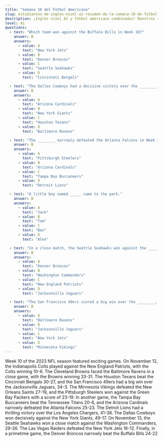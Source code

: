 ```yaml
---
title: "Semana 10 del Fútbol Americano"
slug: estudiantes-de-ingles-nivel-a1-resumen-de-la-semana-10-de-futbol-americano
description: ¡Inglés nivel A1 y fútbol americano combinados! Nuestros resúmenes de la Semana 10 están elaborados para ser simples y fáciles, ideales para nuevos estudiantes de inglés.
level: A1
questions:
  - text: "Which team won against the Buffalo Bills in Week 10?"
    answer: B
    answers:
      - value: A
        text: "New York Jets"
      - value: B
        text: "Denver Broncos"
      - value: C
        text: "Seattle Seahawks"
      - value: D
        text: "Cincinnati Bengals"

  - text: "The Dallas Cowboys had a decisive victory over the ________."
    answer: B
    answers:
      - value: A
        text: "Arizona Cardinals"
      - value: B
        text: "New York Giants"
      - value: C
        text: "Houston Texans"
      - value: D
        text: "Baltimore Ravens"

  - text: "The ________ narrowly defeated the Atlanta Falcons in Week 10."
    answer: B
    answers:
      - value: A
        text: "Pittsburgh Steelers"
      - value: B
        text: "Arizona Cardinals"
      - value: C
        text: "Tampa Bay Buccaneers"
      - value: D
        text: "Detroit Lions"

  - text: "A little boy named _____ came to the park."
    answer: B
    answers:
      - value: A
        text: "Jack"
      - value: B
        text: "Tom"
      - value: C
        text: "Ben"
      - value: D
        text: "Alex"

  - text: "In a close match, the Seattle Seahawks won against the ________."
    answer: B
    answers:
      - value: A
        text: "Denver Broncos"
      - value: B
        text: "Washington Commanders"
      - value: C
        text: "New England Patriots"
      - value: D
        text: "Jacksonville Jaguars"

  - text: "The San Francisco 49ers scored a big win over the ________, with a score of 34-3."
    answer: B
    answers:
      - value: A
        text: "Baltimore Ravens"
      - value: B
        text: "Jacksonville Jaguars"
      - value: C
        text: "New York Jets"
      - value: D
        text: "Minnesota Vikings"
---
```


Week 10 of the 2023 NFL season featured exciting games. On November 12, the Indianapolis Colts played against the New England Patriots, with the Colts winning 10-6. The Cleveland Browns faced the Baltimore Ravens in a close game, with the Browns winning 33-31. The Houston Texans beat the Cincinnati Bengals 30-27, and the San Francisco 49ers had a big win over the Jacksonville Jaguars, 34-3. The Minnesota Vikings defeated the New Orleans Saints 27-19, and the Pittsburgh Steelers won against the Green Bay Packers with a score of 23-19. In another game, the Tampa Bay Buccaneers beat the Tennessee Titans 20-6, and the Arizona Cardinals narrowly defeated the Atlanta Falcons 25-23. The Detroit Lions had a thrilling victory over the Los Angeles Chargers, 41-38. The Dallas Cowboys won decisively against the New York Giants, 49-17. On November 13, the Seattle Seahawks won a close match against the Washington Commanders, 29-26. The Las Vegas Raiders defeated the New York Jets 16-12. Finally, in a primetime game, the Denver Broncos narrowly beat the Buffalo Bills 24-22​​​
